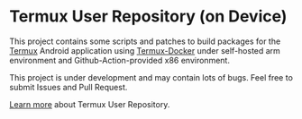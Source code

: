# Termux User Repository (on Device)

This project contains some scripts and patches to build packages for the [Termux](https://github.com/termux/termux-app)
Android application using [Termux-Docker](https://github.com/termux/termux-docker) under self-hosted arm environment
and Github-Action-provided x86 environment.

This project is under development and may contain lots of bugs. Feel free to submit Issues and Pull Request.

[Learn more](https://github.com/termux-user-repository/tur) about Termux User Repository.
